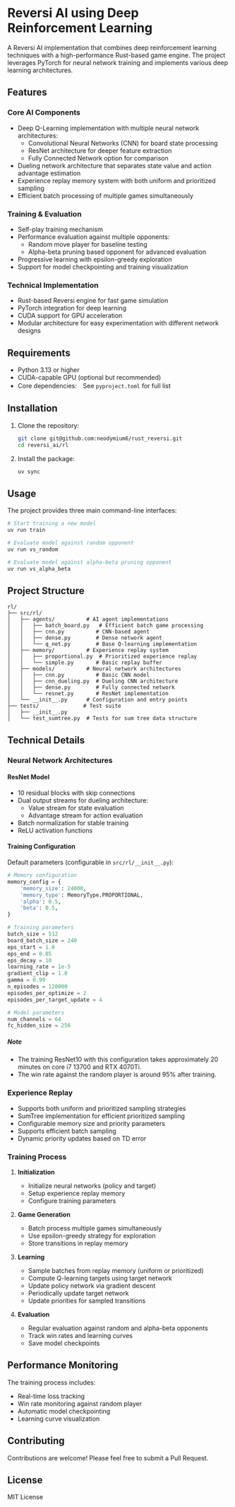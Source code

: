 # Reversi AI using Deep Reinforcement Learning

A Reversi AI implementation that combines deep reinforcement learning techniques with a high-performance Rust-based game engine. The project leverages PyTorch for neural network training and implements various deep learning architectures.

## Features

### Core AI Components
- Deep Q-Learning implementation with multiple neural network architectures:
  - Convolutional Neural Networks (CNN) for board state processing
  - ResNet architecture for deeper feature extraction
  - Fully Connected Network option for comparison
- Dueling network architecture that separates state value and action advantage estimation
- Experience replay memory system with both uniform and prioritized sampling
- Efficient batch processing of multiple games simultaneously

### Training & Evaluation
- Self-play training mechanism
- Performance evaluation against multiple opponents:
  - Random move player for baseline testing
  - Alpha-beta pruning based opponent for advanced evaluation
- Progressive learning with epsilon-greedy exploration
- Support for model checkpointing and training visualization

### Technical Implementation
- Rust-based Reversi engine for fast game simulation
- PyTorch integration for deep learning
- CUDA support for GPU acceleration
- Modular architecture for easy experimentation with different network designs

## Requirements

- Python 3.13 or higher
- CUDA-capable GPU (optional but recommended)
- Core dependencies:　See `pyproject.toml` for full list

## Installation

1. Clone the repository:
   ```bash
   git clone git@github.com:neodymium6/rust_reversi.git
   cd reversi_ai/rl
   ```

2. Install the package:
   ```bash
   uv sync
   ```

## Usage

The project provides three main command-line interfaces:

```bash
# Start training a new model
uv run train

# Evaluate model against random opponent
uv run vs_random

# Evaluate model against alpha-beta pruning opponent
uv run vs_alpha_beta
```

## Project Structure

```
rl/
├── src/rl/
│   ├── agents/          # AI agent implementations
│   │   ├── batch_board.py   # Efficient batch game processing
│   │   ├── cnn.py          # CNN-based agent
│   │   ├── dense.py        # Dense network agent
│   │   └── q_net.py        # Base Q-learning implementation
│   ├── memory/          # Experience replay system
│   │   ├── proportional.py  # Prioritized experience replay
│   │   └── simple.py       # Basic replay buffer
│   ├── models/          # Neural network architectures
│   │   ├── cnn.py          # Basic CNN model
│   │   ├── cnn_dueling.py  # Dueling CNN architecture
│   │   ├── dense.py        # Fully connected network
│   │   └── resnet.py       # ResNet implementation
│   └── __init__.py      # Configuration and entry points
├── tests/              # Test suite
│   ├── __init__.py
│   └── test_sumtree.py  # Tests for sum tree data structure
```

## Technical Details

### Neural Network Architectures

#### ResNet Model
- 10 residual blocks with skip connections
- Dual output streams for dueling architecture:
  - Value stream for state evaluation
  - Advantage stream for action evaluation
- Batch normalization for stable training
- ReLU activation functions

#### Training Configuration
Default parameters (configurable in `src/rl/__init__.py`):
```python
# Memory configuration
memory_config = {
    'memory_size': 24000,
    'memory_type': MemoryType.PROPORTIONAL,
    'alpha': 0.5,
    'beta': 0.5,
}

# Training parameters
batch_size = 512
board_batch_size = 240
eps_start = 1.0
eps_end = 0.05
eps_decay = 10
learning_rate = 1e-5
gradient_clip = 1.0
gamma = 0.99
n_episodes = 120000
episodes_per_optimize = 2
episodes_per_target_update = 4

# Model parameters
num_channels = 64
fc_hidden_size = 256
```

##### Note

* The training ResNet10 with this configuration takes approximately 20 minutes on core i7 13700 and RTX 4070Ti.
* The win rate against the random player is around 95% after training.

### Experience Replay
- Supports both uniform and prioritized sampling strategies
- SumTree implementation for efficient prioritized sampling
- Configurable memory size and priority parameters
- Supports efficient batch sampling
- Dynamic priority updates based on TD error

### Training Process

1. **Initialization**
   - Initialize neural networks (policy and target)
   - Setup experience replay memory
   - Configure training parameters

2. **Game Generation**
   - Batch process multiple games simultaneously
   - Use epsilon-greedy strategy for exploration
   - Store transitions in replay memory

3. **Learning**
   - Sample batches from replay memory (uniform or prioritized)
   - Compute Q-learning targets using target network
   - Update policy network via gradient descent
   - Periodically update target network
   - Update priorities for sampled transitions

4. **Evaluation**
   - Regular evaluation against random and alpha-beta opponents
   - Track win rates and learning curves
   - Save model checkpoints

## Performance Monitoring

The training process includes:
- Real-time loss tracking
- Win rate monitoring against random player
- Automatic model checkpointing
- Learning curve visualization

## Contributing

Contributions are welcome! Please feel free to submit a Pull Request.

## License

MIT License
